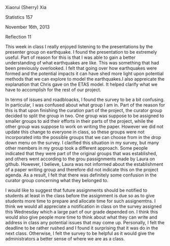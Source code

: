 Xiaorui (Sherry) Xia

Statistics 157

November 16th, 2013

Reflection 11

This week in class I really enjoyed listening to the presentations by the presenter group on earthquake. I found the presentation
to be extremely useful. Part of reason for this is that I was able to gain a better understanding of what earthquakes are
like. This was something that had been previously overlooked. I felt that going over how earthquakes were formed and the potential
impacts it can have shed more light upon potential methods that we can explore to model the earthquakes.I also appreicate 
the explanation that Chris gave on the ETAS model. It helped clarify what we have to accomplish for the rest of our project.

In terms of issues and roadbloacks, I found the survey to be a bit confusing. In particular, I was confused about what group
I am in. Part of the reason for this is that upon finishing the curation part of the project, the curator group decided to 
split the group in two. One group was suppose to be assigned to smaller groups to aid their efforts in their parts of the project,
while the other group was suppose to work on writing the paper. However we did not update this change to everyone in class,
so these groups were not incorporated into the possible groups that we can choose from in the drop down menu on the survey.
I clarified this situation in my survey, but many other members in my group took a different approach. Some people indicated
that they were part of the original groups that was established, and others went according to the grou passignments made by
Laura on github. However, I believe, Laura was not informed about the establishment of a paper writing group and therefore
did not indicate this on the project agenda. As a result, I felt that there was definitely some confusion in the curator group
concerning what they belonged to. 

I would like to suggest that future assignments should be notified to students at least in the class before the 
assignment is due so as to give students more time to prepare and allocate time for such assignemtns. I think we would all 
appreciate a notification in class on the survey assigned this Wednesday which a large part of our grade depended on. 
I think this would also give people more time to think about what they can write and address in class any potential 
issues that may come up. Personally, I felt the deadline to be rather rushed and I found it surprising that it was do 
in the next class. Otherwise, I felt the survey to be helpful as it would give the administrators a better sense of where
we are as a class. 
